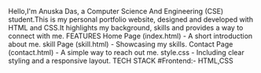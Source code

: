 Hello,I'm Anuska Das, a Computer Science And Engineering (CSE) student.This is my personal portfolio website, designed and developed with HTML and CSS.It highlights my background, skills and provides a way to connect with me.
FEATURES
Home Page (index.html) - A short introduction about me.
skill Page (skill.html) - Showcasing my skills.
Contact Page (contact.html) - A simple way to reach out me.
style.css - Including clear styling and a responsive layout.
TECH STACK
#Frontend:- HTML,CSS
